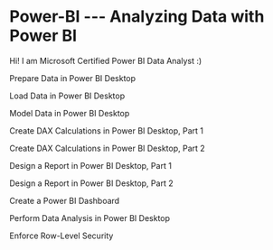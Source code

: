 # Power-BI --- Analyzing Data with Power BI


Hi! I am Microsoft Certified Power BI Data Analyst :) 


Prepare Data in Power BI Desktop

Load Data in Power BI Desktop

Model Data in Power BI Desktop

Create DAX Calculations in Power BI Desktop, Part 1

Create DAX Calculations in Power BI Desktop, Part 2

Design a Report in Power BI Desktop, Part 1

Design a Report in Power BI Desktop, Part 2

Create a Power BI Dashboard

Perform Data Analysis in Power BI Desktop

Enforce Row-Level Security
